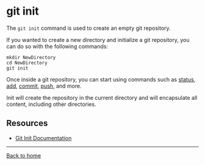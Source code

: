 # git init
The `git init` command is used to create an empty git repository.

If you wanted to create a new directory and initialize a git repository, you can do so with the following commands:

    mkdir NewDirectory
    cd NewDirectory
    git init
 
 Once inside a git repository, you can start using commands such as [status](./Status.md), [add](./Add.md), [commit](./Commit.md), [push](./Push.md), and more. 
 
 Init will create the repository in the current directory and will encapsulate all content, including other directories.

  ## Resources
  - [Git Init Documentation](https://git-scm.com/docs/git-init)
  ---
  [Back to home](../READ.md)
  
